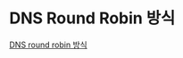 # DNS Round Robin 방식

[DNS round robin 방식](https://www.notion.so/DNS-round-robin-f7bb46dd866643a080aed44ca0a01f71)